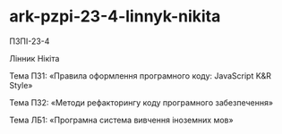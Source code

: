 # ark-pzpi-23-4-linnyk-nikita

ПЗПІ-23-4

Лінник Нікіта 

Тема ПЗ1: «Правила оформлення програмного коду: JavaScript K&R Style»

Тема ПЗ2: «Методи рефакторингу коду програмного забезпечення»

Тема ЛБ1: «Програмна система вивчення іноземних мов»
